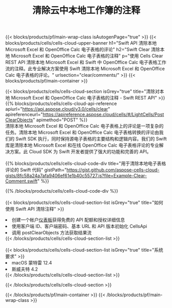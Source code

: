 ﻿---
title: 清除云中本地工作簿的注释
description: 用于清除 Microsoft Excel 和 OpenOffice Calc 评论的云 API 和 SDK。 Cells 云 API 清除本地电子表格注释。SDK支持多种开发语言。它们包括 Android、C#、Go、Java、NodeJS、Perl、PHP、Python、Ruby 和 swift。
url: /zh/swift/clear/comments/
---
{{< blocks/products/pf/main-wrap-class isAutogenPage="true" >}}
{{< blocks/products/cells/cells-cloud-upper-banner h1="Swift API 清除本地 Microsoft Excel 和 OpenOffice Calc 电子表格的评论" h2="Swift Clear 清除本地 Microsoft Excel 和 OpenOffice Calc 电子表格的注释" p="使用 Cells Clear REST API 清除本地 Microsoft Excel 和 Swift 中 OpenOffice Calc 电子表格工作流的注释。此专业解决方案使用 Swift 清除本地 Microsoft Excel 和 OpenOffice Calc 电子表格的评论。" urlsection="clear/comments/" >}}
{{< blocks/products/pf/main-container >}}

{{< blocks/products/cells/cells-cloud-section isGrey="true" title="清除对本地 Microsoft Excel 和 OpenOffice Calc 电子表格的注释 - Swift REST API" >}}
{{% blocks/products/cells/cells-cloud-api-reference apiurl="https://api.aspose.cloud/v3.0/cells/clear" apireferenceurl="https://apireference.aspose.cloud/cells/#/LightCells/PostClearObjects" apimethod="POST" %}}
<br/>
清除本地 Microsoft Excel 和 OpenOffice Calc 电子表格上的评论是一项复杂的任务。清除本地 Microsoft Excel 和 OpenOffice Calc 电子表格转换的评论由我们的 Swift SDK 执行，同时保持源电子表格的主要结构和逻辑内容。我们的 Swift 库是清除本地 Microsoft Excel 和在线 OpenOffice Calc 电子表格评论的专业解决方案。此 Cloud SDK 为 Swift 开发者提供了强大的功能和完善的 API。
<br/>
<br/>
{{% blocks/products/cells/cells-cloud-code-div title="用于清除本地电子表格评论的 Swift 代码" gistPath="https://gist.github.com/aspose-cells-cloud-gists/8fc58a24a7afa9406ef61e1b40c55727.js?file=Example-Clear-Comment.swift" %}}
  
{{% /blocks/products/cells/cells-cloud-code-div %}}
<br/>
<br/>
{{< blocks/products/cells/cells-cloud-section-list isGrey="true" title="如何使用 Swift API 清除注释" >}}
<li>创建一个帐户<a href="https://dashboard.aspose.cloud/">仪表板</a>获得免费的 API 配额和授权详细信息</li>
<li>使用客户端 ID、客户端密码、基本 URL 和 API 版本初始化 CellsApi</li>
<li>调用 postClearObjects 方法获取结果流</li>
{{< /blocks/products/cells/cells-cloud-section-list >}}
<br/>
<br/>
{{< blocks/products/cells/cells-cloud-section-list isGrey="true" title="系统要求" >}}
<li>macOS 蒙特雷 12.4</li>
<li>斯威夫特 4.2</li>
{{< /blocks/products/cells/cells-cloud-section-list >}}

{{< /blocks/products/cells/cells-cloud-section >}}

{{< /blocks/products/pf/main-container >}}
{{< /blocks/products/pf/main-wrap-class >}}
